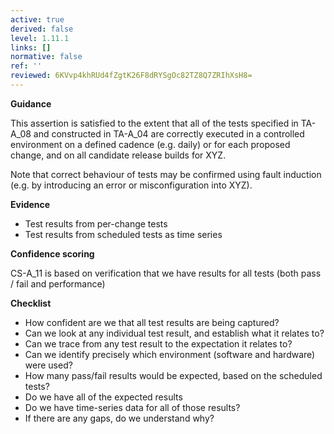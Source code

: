 ```yaml
---
active: true
derived: false
level: 1.11.1
links: []
normative: false
ref: ''
reviewed: 6KVvp4khRUd4fZgtK26F8dRYSgOc82TZ8Q7ZRIhXsH8=
---
```


**Guidance**

This assertion is satisfied to the extent that all of the tests specified in
TA-A_08 and constructed in TA-A_04 are correctly executed in a controlled
environment on a defined cadence (e.g. daily) or for each proposed change, and
on all candidate release builds for XYZ.

Note that correct behaviour of tests may be confirmed using fault induction
(e.g. by introducing an error or misconfiguration into XYZ).

**Evidence**

- Test results from per-change tests
- Test results from scheduled tests as time series

**Confidence scoring**

CS-A_11 is based on verification that we have results for all tests (both
pass / fail and performance)

**Checklist**

- How confident are we that all test results are being captured?
- Can we look at any individual test result, and establish what it relates to?
- Can we trace from any test result to the expectation it relates to?
- Can we identify precisely which environment (software and hardware) were used?
- How many pass/fail results would be expected, based on the scheduled tests?
- Do we have all of the expected results
- Do we have time-series data for all of those results?
- If there are any gaps, do we understand why?
